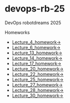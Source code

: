 # devops-rb-25
DevOps robotdreams 2025

Homeworks
- [Lecture_4_homework->](Lecture_4/homework_4.md)
- [Lecture_6_homework->](Lecture_6/homework_6.md)
- [Lecture_13_homework->](Lecture_13/homework_13.md)
- [Lecture_14_homework->](Lecture_14/homework_14.md)
- [Lecture_17_homework->](Lecture_17/homework_17.md)
- [Lecture_20_homework->](Lecture_20/homework_20.md)
- [Lecture_22_homework->](Lecture_22/homework_22.md)
- [Lecture_25_homework->](Lecture_25/homework_25.md)
- [Lecture_27_homework->](Lecture_27/homework_27.md)
- [Lecture_28_homework->](Lecture_28/homework_28.md)
- [Lecture_30_homework->](Lecture_30/homework_30.md)